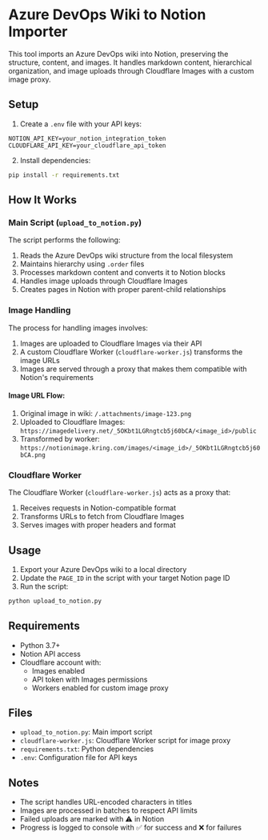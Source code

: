 # Azure DevOps Wiki to Notion Importer

This tool imports an Azure DevOps wiki into Notion, preserving the structure, content, and images. It handles markdown content, hierarchical organization, and image uploads through Cloudflare Images with a custom image proxy.

## Setup

1. Create a `.env` file with your API keys:
```env
NOTION_API_KEY=your_notion_integration_token
CLOUDFLARE_API_KEY=your_cloudflare_api_token
```

2. Install dependencies:
```bash
pip install -r requirements.txt
```

## How It Works

### Main Script (`upload_to_notion.py`)

The script performs the following:

1. Reads the Azure DevOps wiki structure from the local filesystem
2. Maintains hierarchy using `.order` files
3. Processes markdown content and converts it to Notion blocks
4. Handles image uploads through Cloudflare Images
5. Creates pages in Notion with proper parent-child relationships

### Image Handling

The process for handling images involves:

1. Images are uploaded to Cloudflare Images via their API
2. A custom Cloudflare Worker (`cloudflare-worker.js`) transforms the image URLs
3. Images are served through a proxy that makes them compatible with Notion's requirements

#### Image URL Flow:
1. Original image in wiki: `/.attachments/image-123.png`
2. Uploaded to Cloudflare Images: `https://imagedelivery.net/_5OKbt1LGRngtcb5j60bCA/<image_id>/public`
3. Transformed by worker: `https://notionimage.kring.com/images/<image_id>/_5OKbt1LGRngtcb5j60bCA.png`

### Cloudflare Worker

The Cloudflare Worker (`cloudflare-worker.js`) acts as a proxy that:
1. Receives requests in Notion-compatible format
2. Transforms URLs to fetch from Cloudflare Images
3. Serves images with proper headers and format

## Usage

1. Export your Azure DevOps wiki to a local directory
2. Update the `PAGE_ID` in the script with your target Notion page ID
3. Run the script:
```bash
python upload_to_notion.py
```

## Requirements

- Python 3.7+
- Notion API access
- Cloudflare account with:
  - Images enabled
  - API token with Images permissions
  - Workers enabled for custom image proxy

## Files

- `upload_to_notion.py`: Main import script
- `cloudflare-worker.js`: Cloudflare Worker script for image proxy
- `requirements.txt`: Python dependencies
- `.env`: Configuration file for API keys

## Notes

- The script handles URL-encoded characters in titles
- Images are processed in batches to respect API limits
- Failed uploads are marked with ⚠️ in Notion
- Progress is logged to console with ✅ for success and ❌ for failures 